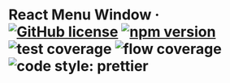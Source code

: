# React Menu Window &middot; [![GitHub license](https://img.shields.io/badge/license-MIT-blue.svg?style=flat-square)](https://github.com/erictooth/react-menu-window/blob/master/LICENSE) [![npm version](https://img.shields.io/npm/v/react-menu-window.svg?style=flat-square)](https://www.npmjs.com/package/react-menu-window) ![test coverage](https://img.shields.io/badge/coverage-0%25-red.svg?style=flat-square) ![flow coverage](https://img.shields.io/badge/flow--coverage-0%25-red.svg?style=flat-square) ![code style: prettier](https://img.shields.io/badge/code_style-prettier-ff69b4.svg?style=flat-square)
